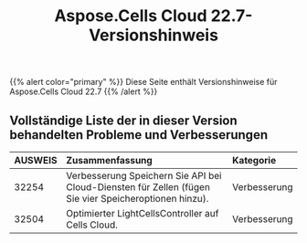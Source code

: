 ﻿---
title: Aspose.Cells Cloud 22.7-Versionshinweis
second_title: Aspose.Cells Cloud Documen
type: docs
url: /de/aspose-cells-cloud-22-7-release-notes/
description: Aspose.Cells Cloud unterstützt Excel zum Erstellen, Konvertieren, Zusammenführen, Aufteilen, Schützen, inneren Objektvorgang usw
weight: 15
---
{{% alert color="primary" %}} 
Diese Seite enthält Versionshinweise für Aspose.Cells Cloud 22.7
{{% /alert %}} 
## **Vollständige Liste der in dieser Version behandelten Probleme und Verbesserungen**
|**AUSWEIS**|**Zusammenfassung**|**Kategorie**|
|:- |:- |:- |
|32254 |Verbesserung Speichern Sie API bei Cloud-Diensten für Zellen (fügen Sie vier Speicheroptionen hinzu).| Verbesserung|
|32504 |Optimierter LightCellsController auf Cells Cloud.| Verbesserung|
